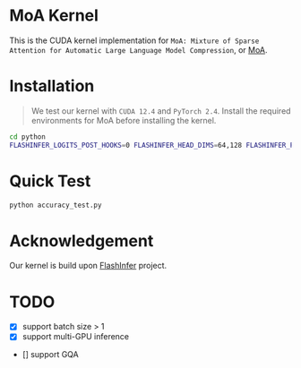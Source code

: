 # MoA Kernel

This is the CUDA kernel implementation for `MoA: Mixture of Sparse Attention for Automatic Large Language Model Compression`, or [MoA](https://github.com/thu-nics/MoA).

# Installation

> We test our kernel with `CUDA 12.4` and `PyTorch 2.4`. Install the required environments for MoA before installing the kernel.

```bash
cd python
FLASHINFER_LOGITS_POST_HOOKS=0 FLASHINFER_HEAD_DIMS=64,128 FLASHINFER_POS_ENCODING_MODES=0 python setup.py install
```

# Quick Test

```python
python accuracy_test.py
```

# Acknowledgement

Our kernel is build upon [FlashInfer](https://github.com/flashinfer-ai/flashinfer) project.

# TODO
- [x] support batch size > 1
- [x] support multi-GPU inference
- [] support GQA
